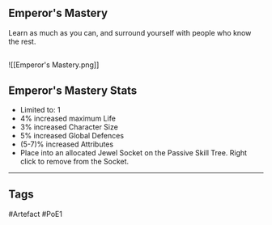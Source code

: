 ## Emperor's Mastery
Learn as much as you can,
and surround yourself with people who know the rest.
##
![[Emperor's Mastery.png]]
## Emperor's Mastery Stats
- Limited to: 1
- 4% increased maximum Life
- 3% increased Character Size
- 5% increased Global Defences
- (5-7)% increased Attributes
- Place into an allocated Jewel Socket on the Passive Skill Tree. Right click to remove from the Socket.


---
## Tags
#Artefact
#PoE1